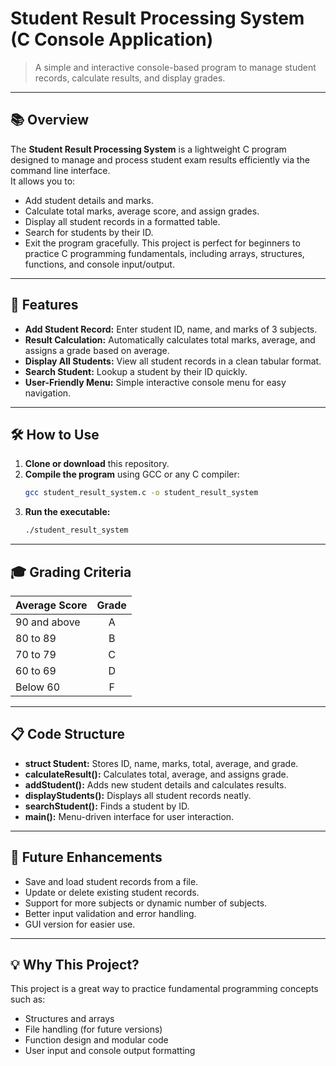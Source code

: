 # Student Result Processing System (C Console Application)

> A simple and interactive console-based program to manage student records, calculate results, and display grades.

---

## 📚 Overview
The **Student Result Processing System** is a lightweight C program designed to manage and process student exam results efficiently via the command line interface.  
It allows you to:
- Add student details and marks.
- Calculate total marks, average score, and assign grades.
- Display all student records in a formatted table.
- Search for students by their ID.
- Exit the program gracefully.
This project is perfect for beginners to practice C programming fundamentals, including arrays, structures, functions, and console input/output.

---

## 🎯 Features
- **Add Student Record:** Enter student ID, name, and marks of 3 subjects.
- **Result Calculation:** Automatically calculates total marks, average, and assigns a grade based on average.
- **Display All Students:** View all student records in a clean tabular format.
- **Search Student:** Lookup a student by their ID quickly.
- **User-Friendly Menu:** Simple interactive console menu for easy navigation.

---

## 🛠️ How to Use
1. **Clone or download** this repository.
2. **Compile the program** using GCC or any C compiler:
   ```bash
   gcc student_result_system.c -o student_result_system
3. **Run the executable:**
   ```bash
   ./student_result_system

---

## 🎓 Grading Criteria
| Average Score | Grade |
| :----         | :---: |
| 90 and above  |   A   |
| 80 to 89      |   B   |
| 70 to 79      |   C   |
| 60 to 69      |   D   |
| Below 60      |   F   |

---

## 📋 Code Structure
- **struct Student:** Stores ID, name, marks, total, average, and grade.
- **calculateResult():** Calculates total, average, and assigns grade.
- **addStudent():** Adds new student details and calculates results.
- **displayStudents():** Displays all student records neatly.
- **searchStudent():** Finds a student by ID.
- **main():** Menu-driven interface for user interaction.

---

## 🚀 Future Enhancements
- Save and load student records from a file.
- Update or delete existing student records.
- Support for more subjects or dynamic number of subjects.
- Better input validation and error handling.
- GUI version for easier use.

---

## 💡 Why This Project?
This project is a great way to practice fundamental programming concepts such as:
- Structures and arrays
- File handling (for future versions)
- Function design and modular code
- User input and console output formatting
